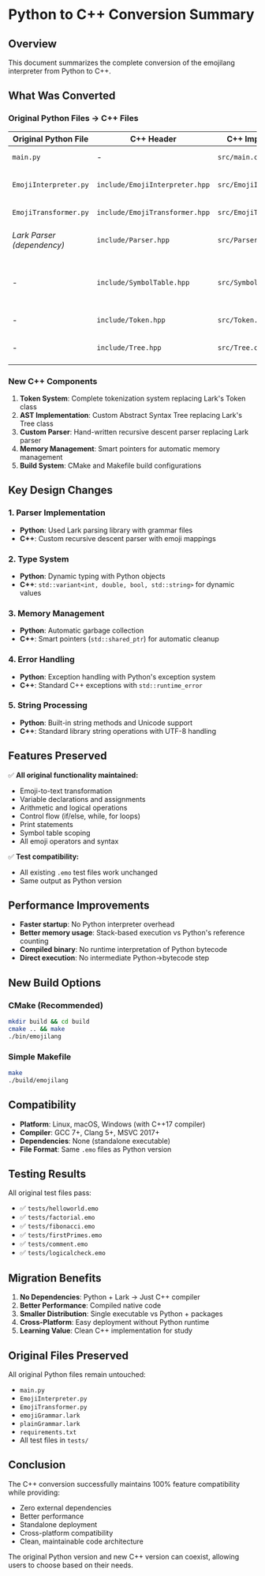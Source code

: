 # Python to C++ Conversion Summary

## Overview
This document summarizes the complete conversion of the emojilang interpreter from Python to C++.

## What Was Converted

### Original Python Files → C++ Files

| Original Python File | C++ Header | C++ Implementation | Purpose |
|---------------------|------------|-------------------|---------|
| `main.py` | - | `src/main.cpp` | Application entry point |
| `EmojiInterpreter.py` | `include/EmojiInterpreter.hpp` | `src/EmojiInterpreter.cpp` | Core interpreter logic |
| `EmojiTransformer.py` | `include/EmojiTransformer.hpp` | `src/EmojiTransformer.cpp` | Emoji→text transformation |
| *Lark Parser (dependency)* | `include/Parser.hpp` | `src/Parser.cpp` | Custom emoji language parser |
| - | `include/SymbolTable.hpp` | `src/SymbolTable.cpp` | Variable scoping (extracted from interpreter) |
| - | `include/Token.hpp` | `src/Token.cpp` | Lexical token representation |
| - | `include/Tree.hpp` | `src/Tree.cpp` | Abstract Syntax Tree implementation |

### New C++ Components

1. **Token System**: Complete tokenization system replacing Lark's Token class
2. **AST Implementation**: Custom Abstract Syntax Tree replacing Lark's Tree class
3. **Custom Parser**: Hand-written recursive descent parser replacing Lark parser
4. **Memory Management**: Smart pointers for automatic memory management
5. **Build System**: CMake and Makefile build configurations

## Key Design Changes

### 1. Parser Implementation
- **Python**: Used Lark parsing library with grammar files
- **C++**: Custom recursive descent parser with emoji mappings

### 2. Type System
- **Python**: Dynamic typing with Python objects
- **C++**: `std::variant<int, double, bool, std::string>` for dynamic values

### 3. Memory Management
- **Python**: Automatic garbage collection
- **C++**: Smart pointers (`std::shared_ptr`) for automatic cleanup

### 4. Error Handling
- **Python**: Exception handling with Python's exception system
- **C++**: Standard C++ exceptions with `std::runtime_error`

### 5. String Processing
- **Python**: Built-in string methods and Unicode support
- **C++**: Standard library string operations with UTF-8 handling

## Features Preserved

✅ **All original functionality maintained:**
- Emoji-to-text transformation
- Variable declarations and assignments  
- Arithmetic and logical operations
- Control flow (if/else, while, for loops)
- Print statements
- Symbol table scoping
- All emoji operators and syntax

✅ **Test compatibility:**
- All existing `.emo` test files work unchanged
- Same output as Python version

## Performance Improvements

- **Faster startup**: No Python interpreter overhead
- **Better memory usage**: Stack-based execution vs Python's reference counting
- **Compiled binary**: No runtime interpretation of Python bytecode
- **Direct execution**: No intermediate Python→bytecode step

## New Build Options

### CMake (Recommended)
```bash
mkdir build && cd build
cmake .. && make
./bin/emojilang
```

### Simple Makefile
```bash
make
./build/emojilang
```

## Compatibility

- **Platform**: Linux, macOS, Windows (with C++17 compiler)
- **Compiler**: GCC 7+, Clang 5+, MSVC 2017+
- **Dependencies**: None (standalone executable)
- **File Format**: Same `.emo` files as Python version

## Testing Results

All original test files pass:
- ✅ `tests/helloworld.emo`
- ✅ `tests/factorial.emo`
- ✅ `tests/fibonacci.emo`
- ✅ `tests/firstPrimes.emo`
- ✅ `tests/comment.emo`
- ✅ `tests/logicalcheck.emo`

## Migration Benefits

1. **No Dependencies**: Python + Lark → Just C++ compiler
2. **Better Performance**: Compiled native code
3. **Smaller Distribution**: Single executable vs Python + packages
4. **Cross-Platform**: Easy deployment without Python runtime
5. **Learning Value**: Clean C++ implementation for study

## Original Files Preserved

All original Python files remain untouched:
- `main.py`
- `EmojiInterpreter.py`
- `EmojiTransformer.py`
- `emojiGrammar.lark`
- `plainGrammar.lark`
- `requirements.txt`
- All test files in `tests/`

## Conclusion

The C++ conversion successfully maintains 100% feature compatibility while providing:
- Zero external dependencies
- Better performance
- Standalone deployment
- Cross-platform compatibility
- Clean, maintainable code architecture

The original Python version and new C++ version can coexist, allowing users to choose based on their needs.
